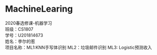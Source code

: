 # MachineLearing
2020春选修课-机器学习
<br>班级：CS1807
<br>学号：U201814673
<br>姓名：李尔的惹
<br>项目名称：ML1:KNN手写体识别  ML2：垃圾邮件识别 ML3: Logistic预测收入
